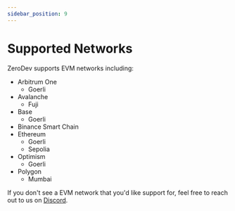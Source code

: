 ```yaml
---
sidebar_position: 9
---
```


# Supported Networks

ZeroDev supports EVM networks including:

- Arbitrum One
  - Goerli
- Avalanche
  - Fuji
- Base
  - Goerli
- Binance Smart Chain
- Ethereum
  - Goerli
  - Sepolia
- Optimism
  - Goerli
- Polygon
  - Mumbai

If you don't see a EVM network that you'd like support for, feel free to reach out to us on [Discord](https://discord.gg/KS9MRaTSjx).